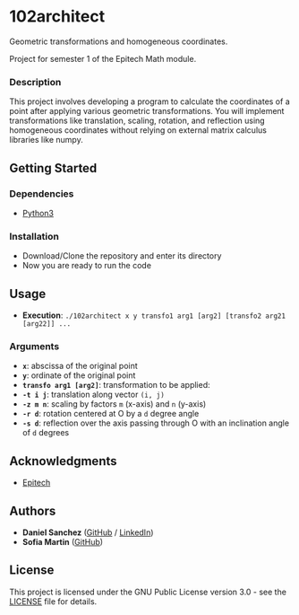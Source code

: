 # 102architect

Geometric transformations and homogeneous coordinates.

Project for semester 1 of the Epitech Math module.

### Description

This project involves developing a program to calculate the coordinates of a point after applying various geometric transformations. You will implement transformations like translation, scaling, rotation, and reflection using homogeneous coordinates without relying on external matrix calculus libraries like numpy.

## Getting Started

### Dependencies

- [Python3](https://python.org/)

### Installation

* Download/Clone the repository and enter its directory
* Now you are ready to run the code

## Usage
- **Execution**: `./102architect x y transfo1 arg1 [arg2] [transfo2 arg21 [arg22]] ...`

### Arguments
- **`x`**: abscissa of the original point
- **`y`**: ordinate of the original point
- **`transfo arg1 [arg2]`**: transformation to be applied:
- **`-t i j`**: translation along vector `(i, j)`
- **`-z m n`**: scaling by factors `m` (x-axis) and `n` (y-axis)
- **`-r d`**: rotation centered at O by a `d` degree angle
- **`-s d`**: reflection over the axis passing through O with an inclination angle of `d` degrees

## Acknowledgments

* [Epitech](https://www.epitech.eu/)

## Authors
* **Daniel Sanchez** ([GitHub](https://github.com/angsanch) / [LinkedIn](https://www.linkedin.com/in/angeldanielsanchez/))
* **Sofia Martin** ([GitHub](https://github.com/sofiampx))

## License
This project is licensed under the GNU Public License version 3.0 - see the [LICENSE](LICENSE) file for details.
